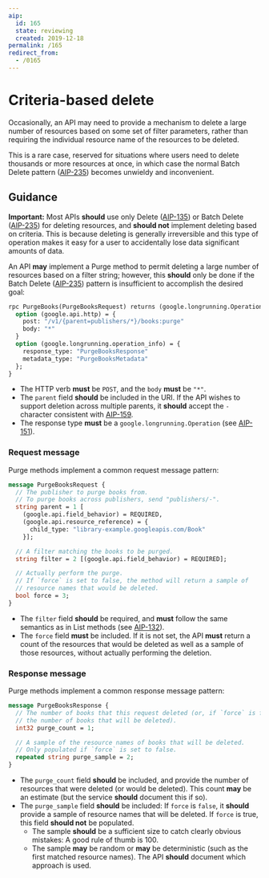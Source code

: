 ```yaml
---
aip:
  id: 165
  state: reviewing
  created: 2019-12-18
permalink: /165
redirect_from:
  - /0165
---
```


# Criteria-based delete

Occasionally, an API may need to provide a mechanism to delete a large number
of resources based on some set of filter parameters, rather than requiring the
individual resource name of the resources to be deleted.

This is a rare case, reserved for situations where users need to delete
thousands or more resources at once, in which case the normal Batch Delete
pattern ([AIP-235][]) becomes unwieldy and inconvenient.

## Guidance

**Important:** Most APIs **should** use only Delete ([AIP-135][]) or Batch
Delete ([AIP-235][]) for deleting resources, and **should not** implement
deleting based on criteria. This is because deleting is generally irreversible
and this type of operation makes it easy for a user to accidentally lose data significant amounts of data.

An API **may** implement a Purge method to permit deleting a large number of
resources based on a filter string; however, this **should** only be done if
the Batch Delete ([AIP-235][]) pattern is insufficient to accomplish the
desired goal:

```proto
rpc PurgeBooks(PurgeBooksRequest) returns (google.longrunning.Operation) {
  option (google.api.http) = {
    post: "/v1/{parent=publishers/*}/books:purge"
    body: "*"
  }
  option (google.longrunning.operation_info) = {
    response_type: "PurgeBooksResponse"
    metadata_type: "PurgeBooksMetadata"
  };
}
```

- The HTTP verb **must** be `POST`, and the `body` **must** be `"*"`.
- The `parent` field **should** be included in the URI. If the API wishes to
  support deletion across multiple parents, it **should** accept the `-`
  character consistent with [AIP-159][].
- The response type **must** be a `google.longrunning.Operation` (see
  [AIP-151][]).

### Request message

Purge methods implement a common request message pattern:

```proto
message PurgeBooksRequest {
  // The publisher to purge books from.
  // To purge books across publishers, send "publishers/-".
  string parent = 1 [
    (google.api.field_behavior) = REQUIRED,
    (google.api.resource_reference) = {
      child_type: "library-example.googleapis.com/Book"
    }];

  // A filter matching the books to be purged.
  string filter = 2 [(google.api.field_behavior) = REQUIRED];

  // Actually perform the purge.
  // If `force` is set to false, the method will return a sample of
  // resource names that would be deleted.
  bool force = 3;
}
```

- The `filter` field **should** be required, and **must** follow the same
  semantics as in List methods (see [AIP-132][]).
- The `force` field **must** be included. If it is not set, the API **must**
  return a count of the resources that would be deleted as well as a sample of
  those resources, without actually performing the deletion.

### Response message

Purge methods implement a common response message pattern:

```proto
message PurgeBooksResponse {
  // The number of books that this request deleted (or, if `force` is false,
  // the number of books that will be deleted).
  int32 purge_count = 1;

  // A sample of the resource names of books that will be deleted.
  // Only populated if `force` is set to false.
  repeated string purge_sample = 2;
}
```

- The `purge_count` field **should** be included, and provide the number of
  resources that were deleted (or would be deleted). This count **may** be an
  estimate (but the service **should** document this if so).
- The `purge_sample` field **should** be included: If `force` is `false`, it
  **should** provide a sample of resource names that will be deleted. If
  `force` is true, this field **should not** be populated.
  - The sample **should** be a sufficient size to catch clearly obvious
    mistakes: A good rule of thumb is 100.
  - The sample **may** be random or **may** be deterministic (such as the first
    matched resource names). The API **should** document which approach is
    used.

[aip-132]: ./0132.md
[aip-135]: ./0135.md
[aip-151]: ./0151.md
[aip-159]: ./0159.md
[aip-235]: ./0235.md
